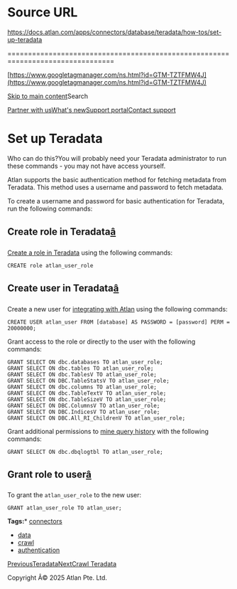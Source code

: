 # Source URL
https://docs.atlan.com/apps/connectors/database/teradata/how-tos/set-up-teradata

================================================================================

<!--
canonical: https://docs.atlan.com/apps/connectors/database/teradata/how-tos/set-up-teradata
link-alternate: https://docs.atlan.com/apps/connectors/database/teradata/how-tos/set-up-teradata
meta-description: :::warning Who can do this? You will probably need your Teradata administrator to run these commands - you may not have access yourself.
meta-docsearch:docusaurus_tag: docs-default-current
meta-docsearch:language: en
meta-docsearch:version: current
meta-docusaurus_locale: en
meta-docusaurus_tag: docs-default-current
meta-docusaurus_version: current
meta-generator: Docusaurus v3.8.1
meta-og-description: :::warning Who can do this? You will probably need your Teradata administrator to run these commands - you may not have access yourself.
meta-og-locale: en
meta-og-title: Set up Teradata | Atlan Documentation
meta-og-url: https://docs.atlan.com/apps/connectors/database/teradata/how-tos/set-up-teradata
meta-twitter:card: summary_large_image
meta-viewport: width=device-width,initial-scale=1
title: Set up Teradata | Atlan Documentation
-->

[https://www.googletagmanager.com/ns.html?id=GTM-TZTFMW4J](https://www.googletagmanager.com/ns.html?id=GTM-TZTFMW4J)

[Skip to main content](#__docusaurus_skipToContent_fallback)Search

[Partner with us](https://docs.google.com/forms/d/e/1FAIpQLScuAIhCm2GS7YFstrOjawbP8J7PUmOynQo7wI2yGCcCyEcVSw/viewform)[What's new](https://shipped.atlan.com/)[Support portal](https://atlan.zendesk.com/auth/v2/login/signin?return_to=https%3A%2F%2Fatlan.zendesk.com%2Fhc%2Fen-us&theme=hc&locale=en-us&brand_id=1900000425113&auth_origin=1900000425113%2Cfalse%2Ctrue)[Contact support](/support/submit-request)

Set up Teradata
===============

Who can do this?You will probably need your Teradata administrator to run these commands \- you may not have access yourself.

Atlan supports the basic authentication method for fetching metadata from Teradata. This method uses a username and password to fetch metadata.

To create a username and password for basic authentication for Teradata, run the following commands:

Create role in Teradata[â](#create-role-in-teradata "Direct link to Create role in Teradata")
-----------------------------------------------------------------------------------------------

[Create a role in Teradata](https://docs.teradata.com/r/Teradata-VantageTM-NewSQL-Engine-Security-Administration/March-2019/Creating-Users-and-Granting-Privileges/Using-Roles-to-Manage-Privileges/Creating-Roles) using the following commands:

```
CREATE role atlan_user_role  

```

Create user in Teradata[â](#create-user-in-teradata "Direct link to Create user in Teradata")
-----------------------------------------------------------------------------------------------

Create a new user for [integrating with Atlan](/apps/connectors/database/teradata/how-tos/crawl-teradata) using the following commands:

```
CREATE USER atlan_user FROM [database] AS PASSWORD = [password] PERM = 20000000;  

```
Grant access to the role or directly to the user with the following commands:

```
GRANT SELECT ON dbc.databases TO atlan_user_role;  
GRANT SELECT ON dbc.tables TO atlan_user_role;  
GRANT SELECT ON dbc.TablesV TO atlan_user_role;  
GRANT SELECT ON DBC.TableStatsV TO atlan_user_role;  
GRANT SELECT ON dbc.columns TO atlan_user_role;  
GRANT SELECT ON dbc.TableTextV TO atlan_user_role;  
GRANT SELECT ON dbc.TableSizeV TO atlan_user_role;  
GRANT SELECT ON DBC.ColumnsV TO atlan_user_role;  
GRANT SELECT ON DBC.IndicesV TO atlan_user_role;  
GRANT SELECT ON DBC.All_RI_ChildrenV TO atlan_user_role;  

```
Grant additional permissions to [mine query history](/apps/connectors/database/teradata/how-tos/mine-teradata) with the following commands:

```
GRANT SELECT ON dbc.dbqlogtbl TO atlan_user_role;  

```

Grant role to user[â](#grant-role-to-user "Direct link to Grant role to user")
--------------------------------------------------------------------------------

To grant the `atlan_user_role` to the new user:

```
GRANT atlan_user_role TO atlan_user;  

```
**Tags:*** [connectors](/tags/connectors)
* [data](/tags/data)
* [crawl](/tags/crawl)
* [authentication](/tags/authentication)

[PreviousTeradata](/apps/connectors/database/teradata)[NextCrawl Teradata](/apps/connectors/database/teradata/how-tos/crawl-teradata)

Copyright Â© 2025 Atlan Pte. Ltd.

